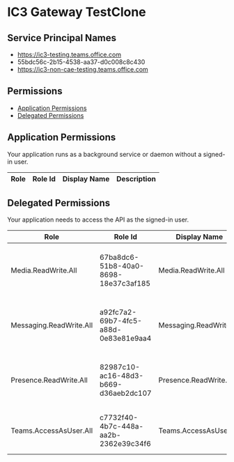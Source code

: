 # IC3 Gateway TestClone
## Service Principal Names
- https://ic3-testing.teams.office.com
- 55bdc56c-2b15-4538-aa37-d0c008c8c430
- https://ic3-non-cae-testing.teams.office.com

 ## Permissions
- [Application Permissions](#application-permissions)
- [Delegated Permissions](#delegated-permissions)

## Application Permissions
Your application runs as a background service or daemon without a signed-in user.

| Role | Role Id | Display Name | Description |
|---|---|---|---|

## Delegated Permissions
Your application needs to access the API as the signed-in user. 

| Role | Role Id | Display Name | Description |
|---|---|---|---|
| Media.ReadWrite.All | 67ba8dc6-51b8-40a0-8698-18e37c3af185 | Media.ReadWrite.All | Allows Teams services to access IC3 media services |
| Messaging.ReadWrite.All | a92fc7a2-69b7-4fc5-a88d-0e83e81e9aa4 | Messaging.ReadWrite.All | Allows Teams services to access IC3 messaging services |
| Presence.ReadWrite.All | 82987c10-ac16-48d3-b669-d36aeb2dc107 | Presence.ReadWrite.All | Allows Teams services to access IC3 presence services |
| Teams.AccessAsUser.All | c7732f40-4b7c-448a-aa2b-2362e39c34f6 | Teams.AccessAsUser.All | Allows Teams services to access IC3 services |

